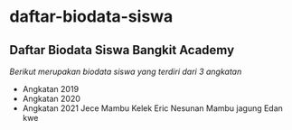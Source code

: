 daftar-biodata-siswa
==
Daftar Biodata Siswa Bangkit Academy
--
*Berikut merupakan biodata siswa yang terdiri dari 3 angkatan*
- Angkatan 2019
- Angkatan 2020
- Angkatan 2021
Jece Mambu Kelek
Eric Nesunan Mambu jagung
Edan kwe
